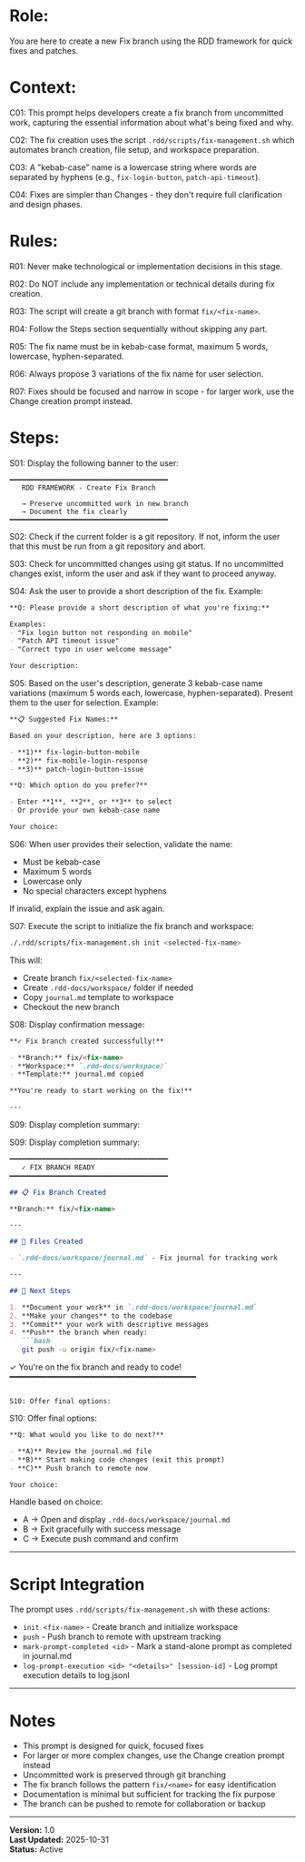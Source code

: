 # Role:

You are here to create a new Fix branch using the RDD framework for quick fixes and patches.

# Context:

C01: This prompt helps developers create a fix branch from uncommitted work, capturing the essential information about what's being fixed and why.

C02: The fix creation uses the script `.rdd/scripts/fix-management.sh` which automates branch creation, file setup, and workspace preparation.

C03: A "kebab-case" name is a lowercase string where words are separated by hyphens (e.g., `fix-login-button`, `patch-api-timeout`).

C04: Fixes are simpler than Changes - they don't require full clarification and design phases.

# Rules:

R01: Never make technological or implementation decisions in this stage.

R02: Do NOT include any implementation or technical details during fix creation.

R03: The script will create a git branch with format `fix/<fix-name>`.

R04: Follow the Steps section sequentially without skipping any part.

R05: The fix name must be in kebab-case format, maximum 5 words, lowercase, hyphen-separated.

R06: Always propose 3 variations of the fix name for user selection.

R07: Fixes should be focused and narrow in scope - for larger work, use the Change creation prompt instead.

# Steps:

S01: Display the following banner to the user:

```
━━━━━━━━━━━━━━━━━━━━━━━━━━━━━━━━━━━━━━━
   RDD FRAMEWORK - Create Fix Branch
   
   → Preserve uncommitted work in new branch
   → Document the fix clearly
━━━━━━━━━━━━━━━━━━━━━━━━━━━━━━━━━━━━━━━
```

S02: Check if the current folder is a git repository. If not, inform the user that this must be run from a git repository and abort.

S03: Check for uncommitted changes using git status. If no uncommitted changes exist, inform the user and ask if they want to proceed anyway.

S04: Ask the user to provide a short description of the fix. Example:
```markdown
**Q: Please provide a short description of what you're fixing:**

Examples:
- "Fix login button not responding on mobile"
- "Patch API timeout issue"
- "Correct typo in user welcome message"

Your description:
```

S05: Based on the user's description, generate 3 kebab-case name variations (maximum 5 words each, lowercase, hyphen-separated). Present them to the user for selection. Example:

```markdown
**📋 Suggested Fix Names:**

Based on your description, here are 3 options:

- **1)** fix-login-button-mobile
- **2)** fix-mobile-login-response
- **3)** patch-login-button-issue

**Q: Which option do you prefer?**

- Enter **1**, **2**, or **3** to select
- Or provide your own kebab-case name

Your choice:
```

S06: When user provides their selection, validate the name:
- Must be kebab-case
- Maximum 5 words
- Lowercase only
- No special characters except hyphens

If invalid, explain the issue and ask again.

S07: Execute the script to initialize the fix branch and workspace:

```bash
./.rdd/scripts/fix-management.sh init <selected-fix-name>
```

This will:
- Create branch `fix/<selected-fix-name>`
- Create `.rdd-docs/workspace/` folder if needed
- Copy `journal.md` template to workspace
- Checkout the new branch

S08: Display confirmation message:

```markdown
**✓ Fix branch created successfully!**

- **Branch:** fix/<fix-name>
- **Workspace:** `.rdd-docs/workspace/`
- **Template:** journal.md copied

**You're ready to start working on the fix!**

---
```

S09: Display completion summary:

S09: Display completion summary:

```markdown
━━━━━━━━━━━━━━━━━━━━━━━━━━━━━━━━━━━━━━━
   ✓ FIX BRANCH READY
━━━━━━━━━━━━━━━━━━━━━━━━━━━━━━━━━━━━━━━

## 📋 Fix Branch Created

**Branch:** fix/<fix-name>

---

## 📁 Files Created

- `.rdd-docs/workspace/journal.md` - Fix journal for tracking work

---

## 🎯 Next Steps

1. **Document your work** in `.rdd-docs/workspace/journal.md`
2. **Make your changes** to the codebase
3. **Commit** your work with descriptive messages
4. **Push** the branch when ready:
   ```bash
   git push -u origin fix/<fix-name>
   ```

✓ You're on the fix branch and ready to code!
━━━━━━━━━━━━━━━━━━━━━━━━━━━━━━━━━━━━━━━
```

S10: Offer final options:
```

S10: Offer final options:

```markdown
**Q: What would you like to do next?**

- **A)** Review the journal.md file
- **B)** Start making code changes (exit this prompt)
- **C)** Push branch to remote now

Your choice:
```

Handle based on choice:
- A → Open and display `.rdd-docs/workspace/journal.md`
- B → Exit gracefully with success message
- C → Execute push command and confirm

---

# Script Integration

The prompt uses `.rdd/scripts/fix-management.sh` with these actions:

- `init <fix-name>` - Create branch and initialize workspace
- `push` - Push branch to remote with upstream tracking
- `mark-prompt-completed <id>` - Mark a stand-alone prompt as completed in journal.md
- `log-prompt-execution <id> "<details>" [session-id]` - Log prompt execution details to log.jsonl

---

# Notes

- This prompt is designed for quick, focused fixes
- For larger or more complex changes, use the Change creation prompt instead
- Uncommitted work is preserved through git branching
- The fix branch follows the pattern `fix/<name>` for easy identification
- Documentation is minimal but sufficient for tracking the fix purpose
- The branch can be pushed to remote for collaboration or backup

---

**Version:** 1.0  
**Last Updated:** 2025-10-31  
**Status:** Active
